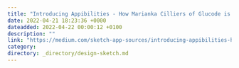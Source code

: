 ```yaml
---
title: "Introducing Appibilities - How Marianka Cilliers of Glucode is helping make apps more accessible"
date: 2022-04-21 18:23:36 +0000
dateadded: 2022-04-22 00:00:12 +0100
description: ""
link: "https://medium.com/sketch-app-sources/introducing-appibilities-how-marianka-cilliers-of-glucode-is-helping-make-apps-more-accessible-594ed3ae3c17?source=rss----d23119b14977---4"
category:
directory: _directory/design-sketch.md
---
```

